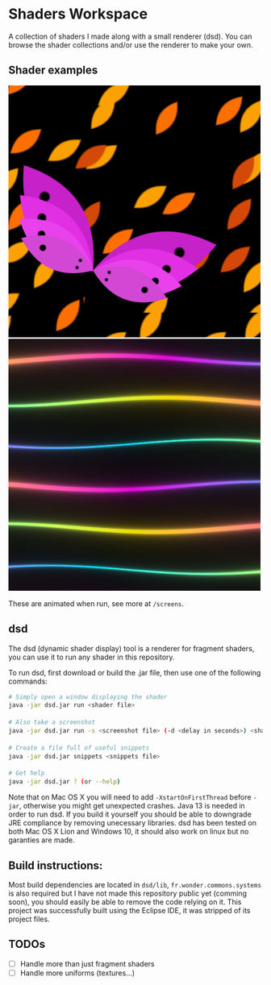 # Shaders Workspace

A collection of shaders I made along with a small renderer (dsd).
You can browse the shader collections and/or use the renderer to make your own.

## Shader examples

![could not load image](https://github.com/Akahara/ShadersWorkspace/blob/master/screens/summer_butterfly.png?raw=true)
![](https://github.com/Akahara/ShadersWorkspace/blob/master/screens/flows.png?raw=true)

These are animated when run, see more at `/screens`.

## dsd

The dsd (dynamic shader display) tool is a renderer for fragment shaders, you can use it to run any shader in this repository.

To run dsd, first download or build the .jar file, then use one of the following commands:

```bash
# Simply open a window displaying the shader
java -jar dsd.jar run <shader file>

# Also take a screenshot
java -jar dsd.jar run -s <screenshot file> (-d <delay in seconds>) <shader file>

# Create a file full of useful snippets
java -jar dsd.jar snippets <snippets file>

# Get help
java -jar dsd.jar ? (or --help)
```

Note that on Mac OS X you will need to add `-XstartOnFirstThread` before `-jar`, otherwise you might get unexpected crashes.
Java 13 is needed in order to run dsd. If you build it yourself you should be able to downgrade JRE compliance by removing unecessary libraries.
dsd has been tested on both Mac OS X Lion and Windows 10, it should also work on linux but no garanties are made.

## Build instructions:

Most build dependencies are located in `dsd/lib`, `fr.wonder.commons.systems` is also required but I have not made this repository public yet (comming soon), you should easily be able to remove the code relying on it.
This project was successfully built using the Eclipse IDE, it was stripped of its project files.

## TODOs

- [ ] Handle more than just fragment shaders
- [ ] Handle more uniforms (textures...)
